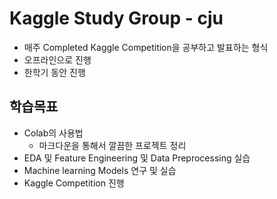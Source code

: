 # Kaggle Study Group - cju
+ 매주 Completed Kaggle Competition을 공부하고 발표하는 형식
+ 오프라인으로 진행
+ 한학기 동안 진행

## 학습목표
+ Colab의 사용법
  + 마크다운을 통해서 깔끔한 프로젝트 정리
+ EDA 및 Feature Engineering 및 Data Preprocessing 실습
+ Machine learning Models 연구 및 실습
+ Kaggle Competition 진행
